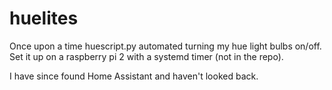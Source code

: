 # huelites
Once upon a time huescript.py automated turning my hue light bulbs on/off. Set it up on a raspberry pi 2 with a systemd timer (not in the repo). 

I have since found Home Assistant and haven't looked back.
